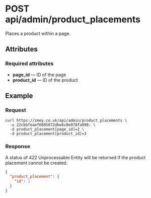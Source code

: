 # POST api/admin/product_placements

Places a product within a page.

## Attributes

### Required attributes

* **page_id** — ID of the page
* **product_id** — ID of the product

## Example

### Request

```
curl https://zmey.co.uk/api/admin/product_placements \
  -u 22cbbfeaef6085872dbe6c0e978fa098: \
  -d product_placement[page_id]=2 \
  -d product_placement[product_id]=3
```

### Response

A status of 422 Unprocessable Entity will be returned if the product placement
cannot be created.

```json
{
  "product_placement": {
    "id": 1
  }
}
```
